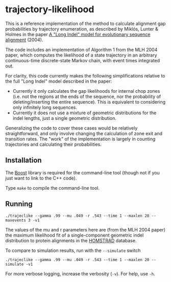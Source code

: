 # trajectory-likelihood

This is a reference implementation of the method to calculate alignment gap probabilities by trajectory enumeration, as described by Miklós, Lunter &amp; Holmes in the paper
[A "Long Indel" model for evolutionary sequence alignment](https://www.ncbi.nlm.nih.gov/pubmed/14694074) (2004).

The code includes an implementation of Algorithm 1 from the MLH 2004 paper, which computes the likelihood of a state trajectory in an arbitrary continuous-time discrete-state Markov chain,
with event times integrated out.

For clarity, this code currently makes the following simplifications relative to the full "Long Indel" model described in the paper:
- Currently it only calculates the gap likelihoods for internal chop zones (i.e. not the regions at the ends of the sequence, nor the probability of deleting/inserting the entire sequence). This is equivalent to considering only infinitely long sequences.
- Currently it does not use a mixture of geometric distributions for the indel lengths, just a single geometric distribution.

Generalizing the code to cover these cases would be relatively straightforward, and only involve changing the calculation of zone exit and transition rates.
The "work" of the implementation is largely in counting trajectories and calculating their probabilities.

## Installation

The [Boost](https://www.boost.org/) library is required for the command-line tool (though not if you just want to link to the C++ code).

Type `make` to compile the command-line tool.

## Running

~~~~
./trajeclike --gamma .99 --mu .049 -r .543 --time 1 --maxlen 20 --maxevents 3 -v1
~~~~

The values of the mu and r parameters here are (from the MLH 2004 paper) the maximum likelihood fit of a single-component geometric indel distribution to protein alignments in the [HOMSTRAD](https://www.ncbi.nlm.nih.gov/pubmed/9828015) database.

To compare to simulation results, run with the `--simulate` switch

~~~~
./trajeclike --gamma .99 --mu .049 -r .543 --time 1 --maxlen 20 --simulate -v1
~~~~

For more verbose logging, increase the verbosity (`-v`).
For help, use `-h`.
